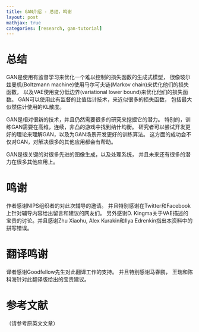 ```yaml
---
title: GAN介绍 - 总结，鸣谢
layout: post
mathjax: true
categories: [research, gan-tutorial]
---
```


# 总结

GAN是使用有监督学习来优化一个难以控制的损失函数的生成式模型， 很像玻尔兹曼机(Boltzmann machine)使用马尔可夫链(Markov chain)来优化他们的损失函数， 
以及VAE使用变分低边界(variational lower bound)来优化他们的损失函数。
GAN可以使用此有监督的比值估计技术，来近似很多的损失函数， 包括最大似然估计使用的KL散度。

GAN是相对很新的技术，并且仍然需要很多的研究来挖掘它的潜力。
特别的，训练GAN需要在高维，连续，非凸的游戏中找到纳什均衡。
研究者可以尝试开发更好的理论来理解GAN，以及为GAN场景开发更好的训练算法。
这方面的成功会不仅对GAN，对解决很多的其他应用都会有帮助。

GAN是很关键的对很多先进的图像生成，以及处理系统， 并且未来还有很多的潜力在很多其他应用上。

# 鸣谢
作者感谢NIPS组织者的对此次辅导的邀请。 并且特别感谢在Twitter和Facebook上针对辅导内容给出留言和建议的网友们。
另外感谢D. Kingma关于VAE描述的宝贵的讨论。并且感谢Zhu Xiaohu, Alex Kurakin和Ilya Edrenkin指出本资料中的拼写错误。

# 翻译鸣谢
译者感谢Goodfellow先生对此翻译工作的支持。
并且特别感谢马春鹏， 王瑞和陈科海针对此翻译版给出的宝贵建议。

# 参考文献
（请参考原英文文章）
